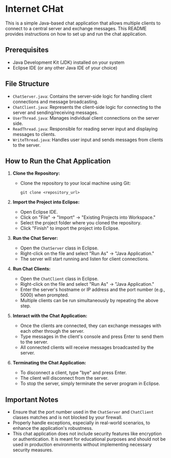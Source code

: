# Internet CHat

This is a simple Java-based chat application that allows multiple clients to connect to a central server and exchange messages. This README provides instructions on how to set up and run the chat application.

## Prerequisites
- Java Development Kit (JDK) installed on your system
- Eclipse IDE (or any other Java IDE of your choice)

## File Structure
- `ChatServer.java`: Contains the server-side logic for handling client connections and message broadcasting.
- `ChatClient.java`: Represents the client-side logic for connecting to the server and sending/receiving messages.
- `UserThread.java`: Manages individual client connections on the server side.
- `ReadThread.java`: Responsible for reading server input and displaying messages to clients.
- `WriteThread.java`: Handles user input and sends messages from clients to the server.

## How to Run the Chat Application

1. **Clone the Repository:**
   - Clone the repository to your local machine using Git:
     ```
     git clone <repository_url>
     ```

2. **Import the Project into Eclipse:**
   - Open Eclipse IDE.
   - Click on "File" -> "Import" -> "Existing Projects into Workspace."
   - Select the project folder where you cloned the repository.
   - Click "Finish" to import the project into Eclipse.

3. **Run the Chat Server:**
   - Open the `ChatServer` class in Eclipse.
   - Right-click on the file and select "Run As" -> "Java Application."
   - The server will start running and listen for client connections.

4. **Run Chat Clients:**
   - Open the `ChatClient` class in Eclipse.
   - Right-click on the file and select "Run As" -> "Java Application."
   - Enter the server's hostname or IP address and the port number (e.g., 5000) when prompted.
   - Multiple clients can be run simultaneously by repeating the above step.

5. **Interact with the Chat Application:**
   - Once the clients are connected, they can exchange messages with each other through the server.
   - Type messages in the client's console and press Enter to send them to the server.
   - All connected clients will receive messages broadcasted by the server.

6. **Terminating the Chat Application:**
   - To disconnect a client, type "bye" and press Enter.
   - The client will disconnect from the server.
   - To stop the server, simply terminate the server program in Eclipse.

## Important Notes
- Ensure that the port number used in the `ChatServer` and `ChatClient` classes matches and is not blocked by your firewall.
- Properly handle exceptions, especially in real-world scenarios, to enhance the application's robustness.
- This chat application does not include security features like encryption or authentication. It is meant for educational purposes and should not be used in production environments without implementing necessary security measures.
